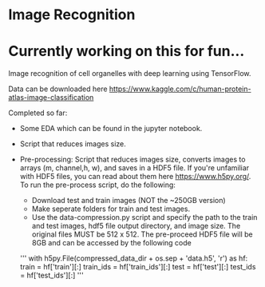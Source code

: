 # Image Recognition

# Currently working on this for fun...

Image recognition of cell organelles with deep learning using TensorFlow.


Data can be downloaded here
https://www.kaggle.com/c/human-protein-atlas-image-classification

Completed so far:
- Some EDA which can be found in the jupyter notebook.
- Script that reduces images size.
- Pre-processing: Script that reduces images size, converts images to arrays (m, channel,h, w), and saves in a HDF5 file. If you're
unfamiliar with HDF5 files, you can read about them here https://www.h5py.org/. To run the pre-process script, do the following:
	- Download test and train images (NOT the ~250GB version)
	- Make seperate folders for train and test images.
	- Use the data-compression.py script and specify the path to the train and test images, hdf5 file output 
	directory, and image size. The original files MUST be 512 x 512. The pre-proceed HDF5 file will be 8GB
	and can be accessed by the following code

	'''
    with h5py.File(compressed_data_dir + os.sep + 'data.h5', 'r') as hf:
        train = hf['train'][:]
        train_ids = hf['train_ids'][:]
        test = hf['test'][:]
        test_ids = hf['test_ids'][:]
    '''